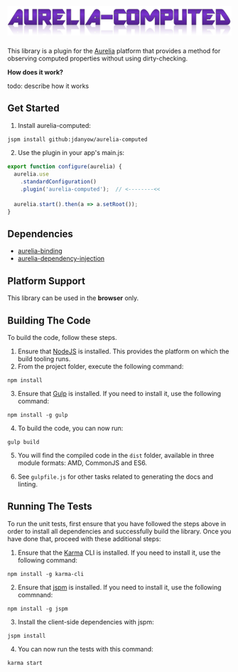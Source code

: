 # ![aurelia-computed](aurelia-computed.png)

This library is a plugin for the [Aurelia](http://www.aurelia.io/) platform that provides a method for observing computed properties without using dirty-checking.

**How does it work?**

todo: describe how it works

## Get Started

1. Install aurelia-computed:

  ```bash
  jspm install github:jdanyow/aurelia-computed
  ```
2. Use the plugin in your app's main.js:

  ```javascript
  export function configure(aurelia) {
    aurelia.use
      .standardConfiguration()
      .plugin('aurelia-computed');  // <--------<<

    aurelia.start().then(a => a.setRoot());
  }
  ```

## Dependencies

* [aurelia-binding](https://github.com/aurelia/binding)
* [aurelia-dependency-injection](https://github.com/aurelia-dependency-injection)

## Platform Support

This library can be used in the **browser** only.

## Building The Code

To build the code, follow these steps.

1. Ensure that [NodeJS](http://nodejs.org/) is installed. This provides the platform on which the build tooling runs.
2. From the project folder, execute the following command:

  ```shell
  npm install
  ```
3. Ensure that [Gulp](http://gulpjs.com/) is installed. If you need to install it, use the following command:

  ```shell
  npm install -g gulp
  ```
4. To build the code, you can now run:

  ```shell
  gulp build
  ```
5. You will find the compiled code in the `dist` folder, available in three module formats: AMD, CommonJS and ES6.

6. See `gulpfile.js` for other tasks related to generating the docs and linting.

## Running The Tests

To run the unit tests, first ensure that you have followed the steps above in order to install all dependencies and successfully build the library. Once you have done that, proceed with these additional steps:

1. Ensure that the [Karma](http://karma-runner.github.io/) CLI is installed. If you need to install it, use the following command:

  ```shell
  npm install -g karma-cli
  ```
2. Ensure that [jspm](http://jspm.io/) is installed. If you need to install it, use the following commnand:

  ```shell
  npm install -g jspm
  ```
3. Install the client-side dependencies with jspm:

  ```shell
  jspm install
  ```

4. You can now run the tests with this command:

  ```shell
  karma start
  ```